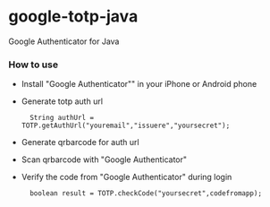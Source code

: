 google-totp-java
=======================

Google Authenticator for Java

### How to use

* Install "Google Authenticator"" in your iPhone or Android phone
* Generate totp auth url


        String authUrl =  TOTP.getAuthUrl("youremail","issuere","yoursecret");
* Generate qrbarcode for auth url
* Scan qrbarcode with "Google Authenticator"
* Verify the code from "Google Authenticator" during login


        boolean result = TOTP.checkCode("yoursecret",codefromapp);



